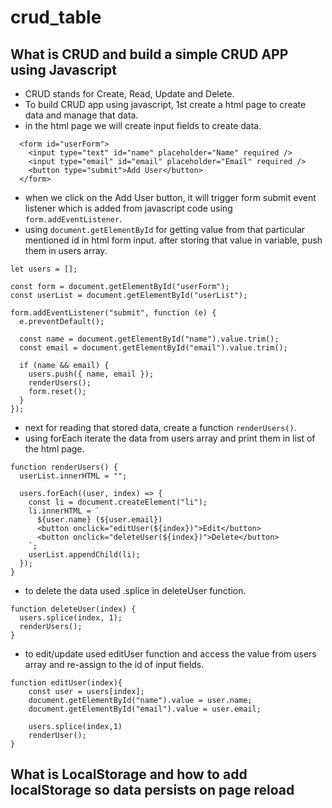 # crud_table

## What is CRUD and build a simple CRUD APP using Javascript
* CRUD stands for Create, Read, Update and Delete.
* To build CRUD app using javascript, 1st create a html page to create data and manage that data.
* in the html page we will create input fields to create data.
```
  <form id="userForm">
    <input type="text" id="name" placeholder="Name" required />
    <input type="email" id="email" placeholder="Email" required />
    <button type="submit">Add User</button>
  </form>
```

* when we click on the Add User button, it will trigger form submit event listener which is added from javascript code using `form.addEventListener`. 
* using `document.getElementById` for getting value from that particular mentioned id in html form input. after storing that value in variable, push them in users array.

```
let users = [];

const form = document.getElementById("userForm");
const userList = document.getElementById("userList");

form.addEventListener("submit", function (e) {
  e.preventDefault();

  const name = document.getElementById("name").value.trim();
  const email = document.getElementById("email").value.trim();

  if (name && email) {
    users.push({ name, email });
    renderUsers();
    form.reset();
  }
});
```

* next for reading that stored data, create a function `renderUsers()`.
* using forEach iterate the data from users array and print them in list of the html page.
```
function renderUsers() {
  userList.innerHTML = "";

  users.forEach((user, index) => {
    const li = document.createElement("li");
    li.innerHTML = `
      ${user.name} (${user.email}) 
      <button onclick="editUser(${index})">Edit</button> 
      <button onclick="deleteUser(${index})">Delete</button>
    `;
    userList.appendChild(li);
  });
}
```
* to delete the data used .splice in deleteUser function.
```
function deleteUser(index) {
  users.splice(index, 1);
  renderUsers();
}
```
* to edit/update used editUser function and access the value from users array and re-assign to the id of input fields.
```
function editUser(index){
    const user = users[index];
    document.getElementById("name").value = user.name;
    document.getElementById("email").value = user.email;

    users.splice(index,1)
    renderUser();
}
```

## What is LocalStorage and how to add localStorage so data persists on page reload

